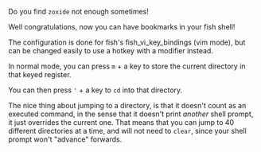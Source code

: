 Do you find `zoxide` not enough sometimes!

Well congratulations, now you can have bookmarks in your fish shell!

The configuration is done for fish's fish_vi_key_bindings (vim mode), but can be changed easily to use a hotkey with a modifier instead.

In normal mode, you can press `m` + a key to store the current directory in that keyed register.

You can then press `'` + a key to `cd` into that directory.

The nice thing about jumping to a directory, is that it doesn't count as an executed command, in the sense that it doesn't print *another* shell prompt, it just overrides the current one. That means that you can jump to 40 different directories at a time, and will not need to `clear`, since your shell prompt won't "advance" forwards.
